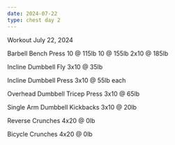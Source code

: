```yaml
---
date: 2024-07-22
type: chest day 2
---
```

Workout July 22, 2024

Barbell Bench Press
10 @ 115lb
10 @ 155lb
2x10 @ 185lb

Incline Dumbbell Fly
3x10 @ 35lb

Incline Dumbbell Press
3x10 @ 55lb each

Overhead Dumbbell Tricep Press
3x10 @ 65lb

Single Arm Dumbbell Kickbacks
3x10 @ 20lb

Reverse Crunches
4x20 @ 0lb

Bicycle Crunches
4x20 @ 0lb